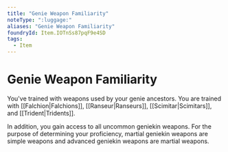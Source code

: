 ```yaml
---
title: "Genie Weapon Familiarity"
noteType: ":luggage:"
aliases: "Genie Weapon Familiarity"
foundryId: Item.IOTnSs87pqF9e4SD
tags:
  - Item
---
```


# Genie Weapon Familiarity

You've trained with weapons used by your genie ancestors. You are trained with [[Falchion|Falchions]], [[Ranseur|Ranseurs]], [[Scimitar|Scimitars]], and [[Trident|Tridents]].

In addition, you gain access to all uncommon geniekin weapons. For the purpose of determining your proficiency, martial geniekin weapons are simple weapons and advanced geniekin weapons are martial weapons.
